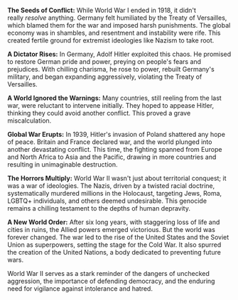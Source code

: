 **The Seeds of Conflict:** While World War I ended in 1918, it didn't really _resolve_ anything. Germany felt humiliated by the Treaty of Versailles, which blamed them for the war and imposed harsh punishments. The global economy was in shambles, and resentment and instability were rife. This created fertile ground for extremist ideologies like Nazism to take root.

  

**A Dictator Rises:** In Germany, Adolf Hitler exploited this chaos. He promised to restore German pride and power, preying on people's fears and prejudices. With chilling charisma, he rose to power, rebuilt Germany's military, and began expanding aggressively, violating the Treaty of Versailles.

  

**A World Ignored the Warnings:** Many countries, still reeling from the last war, were reluctant to intervene initially. They hoped to appease Hitler, thinking they could avoid another conflict. This proved a grave miscalculation.

  

**Global War Erupts:** In 1939, Hitler's invasion of Poland shattered any hope of peace. Britain and France declared war, and the world plunged into another devastating conflict. This time, the fighting spanned from Europe and North Africa to Asia and the Pacific, drawing in more countries and resulting in unimaginable destruction.

  

**The Horrors Multiply:** World War II wasn't just about territorial conquest; it was a war of ideologies. The Nazis, driven by a twisted racial doctrine, systematically murdered millions in the Holocaust, targeting Jews, Roma, LGBTQ+ individuals, and others deemed undesirable. This genocide remains a chilling testament to the depths of human depravity.

  

**A New World Order:** After six long years, with staggering loss of life and cities in ruins, the Allied powers emerged victorious. But the world was forever changed. The war led to the rise of the United States and the Soviet Union as superpowers, setting the stage for the Cold War. It also spurred the creation of the United Nations, a body dedicated to preventing future wars.

  

World War II serves as a stark reminder of the dangers of unchecked aggression, the importance of defending democracy, and the enduring need for vigilance against intolerance and hatred.